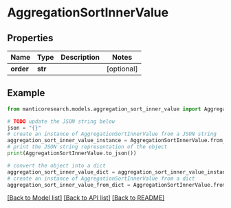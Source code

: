 # AggregationSortInnerValue


## Properties

Name | Type | Description | Notes
------------ | ------------- | ------------- | -------------
**order** | **str** |  | [optional] 

## Example

```python
from manticoresearch.models.aggregation_sort_inner_value import AggregationSortInnerValue

# TODO update the JSON string below
json = "{}"
# create an instance of AggregationSortInnerValue from a JSON string
aggregation_sort_inner_value_instance = AggregationSortInnerValue.from_json(json)
# print the JSON string representation of the object
print(AggregationSortInnerValue.to_json())

# convert the object into a dict
aggregation_sort_inner_value_dict = aggregation_sort_inner_value_instance.to_dict()
# create an instance of AggregationSortInnerValue from a dict
aggregation_sort_inner_value_from_dict = AggregationSortInnerValue.from_dict(aggregation_sort_inner_value_dict)
```
[[Back to Model list]](../README.md#documentation-for-models) [[Back to API list]](../README.md#documentation-for-api-endpoints) [[Back to README]](../README.md)


